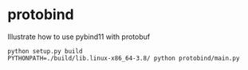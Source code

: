 # protobind

Illustrate how to use pybind11 with protobuf

```
python setup.py build
PYTHONPATH=./build/lib.linux-x86_64-3.8/ python protobind/main.py
```